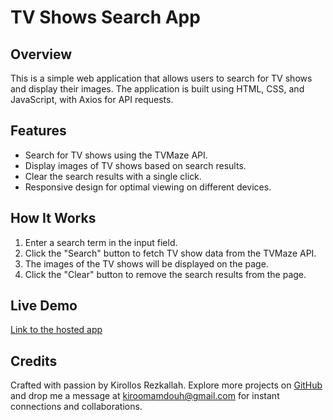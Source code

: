# TV Shows Search App

## Overview

This is a simple web application that allows users to search for TV shows and display their images. The application is built using HTML, CSS, and JavaScript, with Axios for API requests.

## Features

- Search for TV shows using the TVMaze API.
- Display images of TV shows based on search results.
- Clear the search results with a single click.
- Responsive design for optimal viewing on different devices.

## How It Works

1. Enter a search term in the input field.
2. Click the "Search" button to fetch TV show data from the TVMaze API.
3. The images of the TV shows will be displayed on the page.
4. Click the "Clear" button to remove the search results from the page.

## Live Demo

[Link to the hosted app](https://kirollos-rezkallah.github.io/tv-shows-search/)

## Credits

Crafted with passion by Kirollos Rezkallah. Explore more projects on [GitHub](https://github.com/Kirollos-Rezkallah) and drop me a message at [kiroomamdouh@gmail.com](mailto:kiroomamdouh@gmail.com) for instant connections and collaborations.
